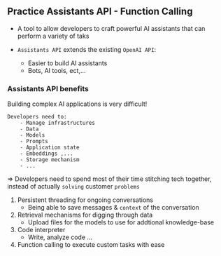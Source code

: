 ## Practice Assistants API - Function Calling

- A tool to allow developers to craft powerful AI assistants that can perform a variety of taks

- `Assistants API` extends the existing `OpenAI API`:
  - Easier to build AI assistants
  - Bots, AI tools, ect,...

### Assistants API benefits

Building complex AI applications is very difficult!

    Developers need to:
        - Manage infrastructures
        - Data
        - Models
        - Prompts
        - Application state
        - Embeddings ,...
        - Storage mechanism
        - ...

=> Developers need to spend most of their time stitching tech together, instead of actually `solving` customer `problems`

1. Persistent threading for ongoing conversations
   - Being able to save messages & `context` of the conversation
2. Retrieval mechanisms for digging through data
   - Upload files for the models to use for addtional knowledge-base
3. Code interpreter
   - Write, analyze code ...
4. Function calling to execute custom tasks with ease
